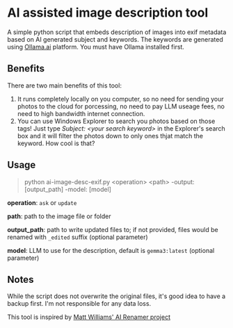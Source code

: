 # AI assisted image description tool

A simple python script that embeds description of images into exif metadata based on AI generated subject and keywords. The keywords are generated using [Ollama.ai](https://ollama.ai) platform. You must have Ollama installed first.

## Benefits
There are two main benefits of this tool:
1. It runs completely locally on you computer, so no need for sending your photos to the cloud for porcessing, no need to pay LLM useage fees, no need to high bandwidth internet connection.
2. You can use Windows Explorer to search you photos based on those tags! Just type *Subject: \<your search keyword\>* in the Explorer's search box and it will filter the photos down to only ones thjat match the keyword. How cool is that?

## Usage

>python ai-image-desc-exif.py \<operation\> \<path\> -output: [output_path] -model: [model]

**operation**: `ask` or `update`

**path**: path to the image file or folder

**output_path**: path to write updated files to; if not provided, files would be renamed with `_edited` suffix (optional parameter)

**model**: LLM to use for the description, default is `gemma3:latest` (optional parameter)

## Notes
While the script does not overwrite the original files, it's good idea to have a backup first. I'm not responsible for any data loss.

This tool is inspired by [Matt Williams' AI Renamer project](https://github.com/technovangelist/airenamer)